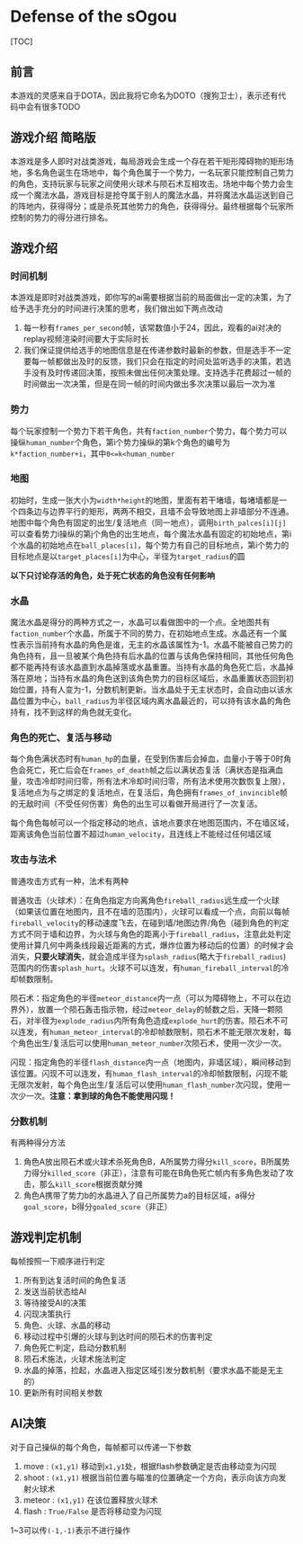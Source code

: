 # Defense of the sOgou

[TOC]

## 前言

本游戏的灵感来自于DOTA，因此我将它命名为DOTO（搜狗卫士），表示还有代码中会有很多TODO

## 游戏介绍 简略版

本游戏是多人即时对战类游戏，每局游戏会生成一个存在若干矩形障碍物的矩形场地，多名角色诞生在场地中，每个角色属于一个势力，一名玩家只能控制自己势力的角色，支持玩家与玩家之间使用火球术与陨石术互相攻击。场地中每个势力会生成一个魔法水晶，游戏目标是抢夺属于别人的魔法水晶，并将魔法水晶运送到自己的阵地内，获得得分；或是杀死其他势力的角色，获得得分。最终根据每个玩家所控制的势力的得分进行排名。

## 游戏介绍

### 时间机制

本游戏是即时对战类游戏，即你写的ai需要根据当前的局面做出一定的决策，为了给予选手充分的时间进行决策的思考，我们做出如下两点改动

1. 每一秒有`frames_per_second`帧，该常数值小于24，因此，观看的ai对决的replay视频渲染时间要大于实际时长
2. 我们保证提供给选手的地图信息是在传递参数时最新的参数，但是选手不一定要每一帧都做出及时的反馈，我们只会在指定的时间处监听选手的决策，若选手没有及时传递回决策，按照未做出任何决策处理。支持选手花费超过一帧的时间做出一次决策，但是在同一帧的时间内做出多次决策以最后一次为准

### 势力

每个玩家控制一个势力下若干角色，共有`faction_number`个势力，每个势力可以操纵`human_number`个角色，第i个势力操纵的第k个角色的编号为`k*faction_number+i`，其中`0<=k<human_number`

### 地图

初始时，生成一张大小为`width*height`的地图，里面有若干堵墙，每堵墙都是一个四条边与边界平行的矩形，两两不相交，且墙不会导致地图上非墙部分不连通。地图中每个角色有固定的出生/复活地点（同一地点），调用`birth_palces[i][j]`可以查看势力i操纵的第j个角色的出生地点，每个魔法水晶有固定的初始地点，第i个水晶的初始地点在`ball_places[i]`，每个势力有自己的目标地点，第i个势力的目标地点是以`target_places[i]`为中心，半径为`target_radius`的圆

**以下只讨论存活的角色，处于死亡状态的角色没有任何影响**

### 水晶

魔法水晶是得分的两种方式之一，水晶可以看做图中的一个点。全地图共有`faction_number`个水晶，所属于不同的势力，在初始地点生成。水晶还有一个属性表示当前持有水晶的角色是谁，无主的水晶该属性为-1。水晶不能被自己势力的角色持有，且一旦被某个角色持有后水晶的位置与该角色保持相同，其他任何角色都不能再持有该水晶直到水晶掉落或水晶重置。当持有水晶的角色死亡后，水晶掉落在原地；当持有水晶的角色送到该角色势力的目标区域后，水晶重置状态回到初始位置，持有人变为-1，分数机制更新。当水晶处于无主状态时，会自动由以该水晶位置为中心，`ball_radius`为半径区域内离水晶最近的，可以持有该水晶的角色持有，找不到这样的角色就无变化。

### 角色的死亡、复活与移动

每个角色满状态时有`human_hp`的血量，在受到伤害后会掉血，血量小于等于0时角色会死亡，死亡后会在`frames_of_death`帧之后以满状态复活（满状态是指满血量，攻击冷却时间归零，所有法术冷却时间归零，所有法术使用次数恢复上限），复活地点为与之绑定的复活地点，在复活后，角色拥有`frames_of_invincible`帧的无敌时间（不受任何伤害）角色的出生可以看做开局进行了一次复活。

每个角色每帧可以一个指定移动的地点，该地点要求在地图范围内，不在墙区域，距离该角色当前位置不超过`human_velocity`，且连线上不能经过任何墙区域

### 攻击与法术

普通攻击方式有一种，法术有两种

普通攻击（火球术）：在角色指定方向离角色`fireball_radius`远生成一个火球（如果该位置在地图内，且不在墙的范围内），火球可以看成一个点，向前以每帧`fireball_velocity`的移动速度飞去，在碰到墙/地图边界/角色（碰到角色的判定方式不同于墙和边界，为火球与角色的距离小于`fireball_radius`，注意此处判定使用计算几何中两条线段最近距离的方式，爆炸位置为移动后的位置）的时候才会消失，**只要火球消失**，就会造成半径为`splash_radius`(略大于`fireball_radius`)范围内的伤害`splash_hurt`。火球不可以连发，有`human_fireball_interval`的冷却帧数限制。

陨石术：指定角色的半径`meteor_distance`内一点（可以为障碍物上，不可以在边界外），放置一个陨石轰击指示物，经过`meteor_delay`的帧数之后，天降一颗陨石，对半径为`explode_radius`内所有角色造成`explode_hurt`的伤害。陨石术不可以连发，有`human_meteor_interval`的冷却帧数限制，陨石术不能无限次发射，每个角色出生/复活后可以使用`human_meteor_number`次陨石术，使用一次少一次。

闪现：指定角色的半径`flash_distance`内一点（地图内，非墙区域），瞬间移动到该位置。闪现不可以连发，有`human_flash_interval`的冷却帧数限制，闪现不能无限次发射，每个角色出生/复活后可以使用`human_flash_number`次闪现，使用一次少一次。**注意：拿到球的角色不能使用闪现！**

### 分数机制

有两种得分方法

1. 角色A放出陨石术或火球术杀死角色B，A所属势力得分`kill_score`，B所属势力得分`killed_score`（非正），注意有可能在B角色死亡帧内有多角色发动了攻击，那么`kill_score`根据贡献分摊
2. 角色A携带了势力b的水晶进入了自己所属势力a的目标区域，a得分`goal_score`，b得分`goaled_score`（非正）

## 游戏判定机制

每帧按照一下顺序进行判定

1. 所有到达复活时间的角色复活
2. 发送当前状态给AI
3. 等待接受AI的决策
4. 闪现决策执行
5. 角色、火球、水晶的移动
6. 移动过程中引爆的火球与到达时间的陨石术的伤害判定
7. 角色死亡判定，启动分数机制
8. 陨石术施法，火球术施法判定
9. 水晶的掉落，捡起，水晶进入指定区域引发分数机制（要求水晶不能是无主的）
10. 更新所有时间相关参数

## AI决策

对于自己操纵的每个角色，每帧都可以传递一下参数

1. move : `(x1,y1)` 移动到`x1,y1`处，根据flash参数确定是否由移动变为闪现
2. shoot : `(x1,y1)` 根据当前位置与瞄准的位置确定一个方向，表示向该方向发射火球术
3. meteor : `(x1,y1)` 在该位置释放火球术
4. flash : `True/False` 是否将移动变为闪现

1~3可以传`(-1,-1)`表示不进行操作



